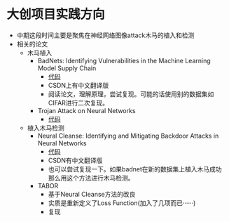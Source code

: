 # 大创项目实践方向

- 中期这段时间主要是聚焦在神经网络图像attack木马的植入和检测
- 相关的论文
  - 木马植入
    - BadNets: Identifying Vulnerabilities in the Machine Learning Model Supply Chain
      - <a href='https://github.com/Kooscii/BadNets'>代码</a>
      - CSDN上有中文翻译版
      - 阅读论文，理解原理，尝试复现。可能的话使用别的数据集如CIFAR进行二次复现。
    - Trojan Attack on Neural Networks
      - <a href='https://github.com/PurduePAML/TrojanNN'>代码</a>
  - 植入木马检测
    - Neural Cleanse: Identifying and Mitigating
Backdoor Attacks in Neural Networks
      - <a href='https://github.com/bolunwang/backdoor'>代码</a>
      - CSDN有中文翻译版
      - 也可以尝试复现一下。如果badnet在新的数据集上植入木马成功那么用这个方法进行木马检测。
    - TABOR
      - 基于Neural Cleanse方法的改良
      - 实质是重新定义了Loss Function(加入了几项而已······)
      - 复现